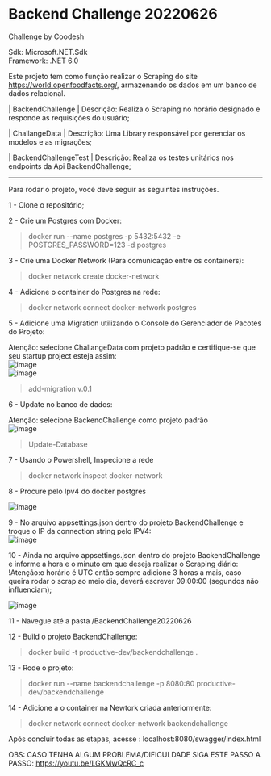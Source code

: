 # Backend Challenge 20220626
Challenge by Coodesh

Sdk: Microsoft.NET.Sdk                                                                                                                                                 
Framework: .NET 6.0

Este projeto tem como função realizar o Scraping do site https://world.openfoodfacts.org/, armazenando os dados em um banco de dados relacional.

| BackendChallenge | 
Descrição: Realiza o Scraping no horário designado e responde as requisições do usuário;

| ChallangeData |
Descrição: Uma Library responsável por gerenciar os modelos e as migrações;

| BackendChallengeTest |
Descrição: Realiza os testes unitários nos endpoints da Api BackendChallenge;

-----------------------------------------------------------------------------------------------------------------------------------------------------------------------
Para rodar o projeto, você deve seguir as seguintes instruções.

1 - Clone o repositório;

2 - Crie um Postgres com Docker:
> docker run --name postgres -p 5432:5432 -e POSTGRES_PASSWORD=123 -d postgres

3 - Crie uma Docker Network (Para comunicação entre os containers):
> docker network create docker-network

4 - Adicione o container do Postgres na rede:
> docker network connect docker-network postgres


5 - Adicione uma Migration utilizando o Console do Gerenciador de Pacotes do Projeto:

Atenção: selecione ChallangeData com projeto padrão e certifique-se que seu startup project esteja assim:                                                               
![image](https://user-images.githubusercontent.com/90391201/210361264-e4158f92-dcdc-46a1-a108-f0f287c7e6a1.png)                                                         
![image](https://user-images.githubusercontent.com/90391201/210547843-acb4766b-2914-4ac3-acaa-c8ffe66f079d.png)
                                                                                                                                                                 
> add-migration v.0.1

6 - Update no banco de dados:

Atenção: selecione BackendChallenge como projeto padrão                                                                                                                                                                                                                                                    
![image](https://user-images.githubusercontent.com/90391201/210361747-21c6453c-2b29-49d1-b6b5-7f42a9b79862.png)
> Update-Database

7 - Usando o Powershell, Inspecione a rede
> docker network inspect docker-network

8 - Procure pelo Ipv4 do docker postgres                                                                                                                             
                                                                                                                                                      
![image](https://user-images.githubusercontent.com/90391201/210358491-2fed7192-ec10-4323-a545-c75c38871b30.png)

9 - No arquivo appsettings.json dentro do projeto BackendChallenge e troque o IP da connection string pelo IPV4:                                                                                                                                                                                                               
![image](https://user-images.githubusercontent.com/90391201/210363201-a8d35ffa-d178-4abe-b267-0b14fe832156.png)

10 - Ainda no arquivo appsettings.json dentro do projeto BackendChallenge e informe a hora e o minuto em que deseja realizar o Scraping diário:                             
!Atenção:o horário é UTC então sempre adicione 3 horas a mais, caso queira rodar o scrap ao meio dia, deverá escrever 09:00:00 (segundos não influenciam);           
                                                                                                                                                              
![image](https://user-images.githubusercontent.com/90391201/210363293-2d68adb1-1ee7-4936-b958-ba60c9b656c3.png)

11 - Navegue até a pasta  /BackendChallenge20220626

12 - Build o projeto BackendChallenge:
> docker build -t productive-dev/backendchallenge .

13 - Rode o projeto:
> docker run --name backendchallenge -p 8080:80  productive-dev/backendchallenge

14  - Adicione a o container na Newtork criada anteriormente:
> docker network connect docker-network backendchallenge

Após concluir todas as etapas, acesse : localhost:8080/swagger/index.html



OBS: CASO TENHA ALGUM PROBLEMA/DIFICULDADE SIGA ESTE PASSO A PASSO: https://youtu.be/LGKMwQcRC_c



